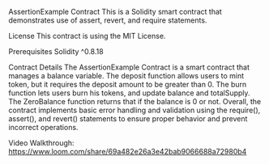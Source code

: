 AssertionExample Contract This is a Solidity smart contract that demonstrates use of assert, revert, and require statements.

License This contract is using the MIT License.

Prerequisites Solidity ^0.8.18

Contract Details The AssertionExample Contract is a smart contract that manages a balance variable. The deposit function allows users to mint token, but it requires the deposit amount to be greater than 0. The burn function lets users burn his tokens, and update balance and totalSupply. The ZeroBalance function returns that if the balance is 0 or not. Overall, the contract implements basic error handling and validation using the require(), assert(), and revert() statements to ensure proper behavior and prevent incorrect operations.

Video Walkthrough: https://www.loom.com/share/69a482e26a3e42bab9066688a72980b4
